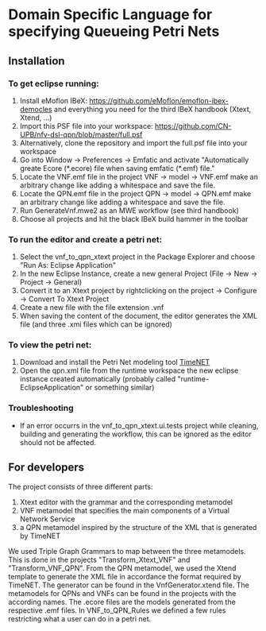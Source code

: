 # Domain Specific Language for specifying Queueing Petri Nets

## Installation
### To get eclipse running:
1. Install eMoflon IBeX: https://github.com/eMoflon/emoflon-ibex-democles and everything you need for the third IBeX handbook (Xtext, Xtend, ...)
2. Import this PSF file into your workspace:  https://github.com/CN-UPB/nfv-dsl-qpn/blob/master/full.psf
3. Alternatively, clone the repository and import the full.psf file into your workspace
4. Go into Window -> Preferences -> Emfatic and activate "Automatically greate Ecore (\*.ecore) file when saving emfatic (\*.emf) file."
5. Locate the VNF.emf file in the project VNF -> model -> VNF.emf make an arbitrary change like adding a whitespace and save the file.
6. Locate the QPN.emf file in the project QPN -> model -> QPN.emf make an arbitrary change like adding a whitespace and save the file.
7. Run GenerateVnf.mwe2 as an MWE workflow (see third handbook)
8. Choose all projects and hit the black IBeX build hammer in the toolbar

### To run the editor and create a petri net:
1. Select the vnf\_to\_qpn\_xtext project in the Package Explorer and choose "Run As: Eclipse Application"
2. In the new Eclipse Instance, create a new general Project (File -> New -> Project -> General)
3. Convert it to an Xtext project by rightclicking on the project -> Configure -> Convert To Xtext Project
4. Create a new file with the file extension .vnf
5. When saving the content of the document, the editor generates the XML file (and three .xmi files which can be ignored)

### To view the petri net:
1. Download and install the Petri Net modeling tool [TimeNET](https://timenet.tu-ilmenau.de/#/)
2. Open the qpn.xml file from the runtime workspace the new eclipse instance created automatically (probably called "runtime-EclipseApplication" or something similar)

### Troubleshooting

- If an error occurrs in the vnf\_to\_qpn\_xtext.ui.tests project while cleaning, building and generating the workflow, this can be ignored as the editor should not be affected.

## For developers
The project consists of three different parts:
1. Xtext editor with the grammar and the corresponding metamodel
2. VNF metamodel that specifies the main components of a Virtual Network Service
3. a QPN metamodel inspired by the structure of the XML that is generated by TimeNET

We used Triple Graph Grammars to map between the three metamodels. This is done in the projects "Transform\_Xtext\_VNF" and "Transform\_VNF\_QPN". From the QPN metamodel, we used the Xtend template to generate the XML file in accordance the format required by TimeNET. The generator can be found in the VnfGenerator.xtend file.
The metamodels for QPNs and VNFs can be found in the projects with the according names. The .ecore files are the models generated from the respective .emf files. In VNF\_to\_QPN\_Rules we defined a few rules restricting what a user can do in a petri net.
